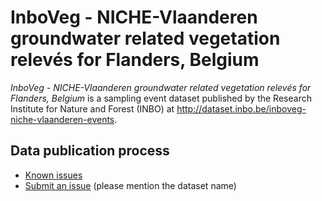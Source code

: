 # InboVeg - NICHE-Vlaanderen groundwater related vegetation relevés for Flanders, Belgium

*InboVeg - NICHE-Vlaanderen groundwater related vegetation relevés for Flanders, Belgium* is a sampling event dataset published by the Research Institute for Nature and Forest (INBO) at http://dataset.inbo.be/inboveg-niche-vlaanderen-events.

## Data publication process

* [Known issues](https://github.com/inbo/data-publication/labels/inboveg-niche-vlaanderen-events)
* [Submit an issue](https://github.com/inbo/data-publication/issues/new) (please mention the dataset name)
